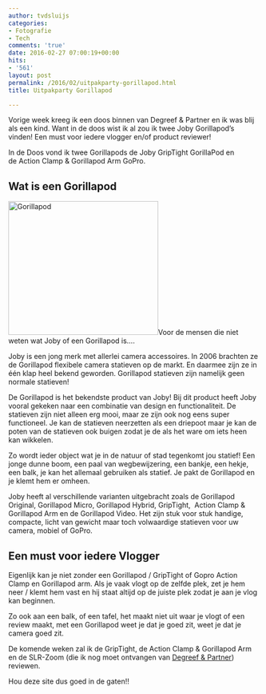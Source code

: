 ```yaml
---
author: tvdsluijs
categories:
- Fotografie
- Tech
comments: 'true'
date: 2016-02-27 07:00:19+00:00
hits:
- '561'
layout: post
permalink: /2016/02/uitpakparty-gorillapod.html
title: Uitpakparty Gorillapod

---
```

Vorige week kreeg ik een doos binnen van Degreef & Partner en ik was blij als een kind. Want in de doos wist ik al zou ik twee Joby Gorillapod&#8217;s vinden! Een must voor iedere vlogger en/of product reviewer!<!--more-->



In de Doos vond ik twee Gorillapods de Joby GripTight GorillaPod en de Action Clamp & Gorillapod Arm GoPro.

## Wat is een Gorillapod

<img class="alignleft size-medium wp-image-2515" src="https://vandersluijs.resultants-e.nl/2016/02/containerStatieven-300x267.jpg" alt="Gorillapod" width="300" height="267" srcset="https://vandersluijs.resultants-e.nl/2016/02/containerStatieven-300x267.jpg 300w, https://vandersluijs.resultants-e.nl/2016/02/containerStatieven.jpg 450w" sizes="(max-width: 300px) 100vw, 300px" />Voor de mensen die niet weten wat Joby of een Gorillapod is&#8230;.

Joby is een jong merk met allerlei camera accessoires. In 2006 brachten ze de Gorillapod flexibele camera statieven op de markt. En daarmee zijn ze in één klap heel bekend geworden. Gorillapod statieven zijn namelijk geen normale statieven!

De Gorillapod is het bekendste product van Joby! Bij dit product heeft Joby vooral gekeken naar een combinatie van design en functionaliteit. De statieven zijn niet alleen erg mooi, maar ze zijn ook nog eens super functioneel. Je kan de statieven neerzetten als een driepoot maar je kan de poten van de statieven ook buigen zodat je de als het ware om iets heen kan wikkelen.

Zo wordt ieder object wat je in de natuur of stad tegenkomt jou statief! Een jonge dunne boom, een paal van wegbewijzering, een bankje, een hekje, een balk, je kan het allemaal gebruiken als statief. Je pakt de Gorillapod en je klemt hem er omheen.

Joby heeft al verschillende varianten uitgebracht zoals de Gorillapod Original, Gorillapod Micro, Gorillapod Hybrid, GripTight,  Action Clamp & Gorillapod Arm en de Gorillapod Video. Het zijn stuk voor stuk handige, compacte, licht van gewicht maar toch volwaardige statieven voor uw camera, mobiel of GoPro.

## Een must voor iedere Vlogger

Eigenlijk kan je niet zonder een Gorillapod / GripTight of Gopro Action Clamp en Gorillapod arm. Als je vaak vlogt op de zelfde plek, zet je hem neer / klemt hem vast en hij staat altijd op de juiste plek zodat je aan je vlog kan beginnen.

Zo ook aan een balk, of een tafel, het maakt niet uit waar je vlogt of een review maakt, met een Gorillapod weet je dat je goed zit, weet je dat je camera goed zit.

De komende weken zal ik de GripTight, de Action Clamp & Gorillapod Arm en de SLR-Zoom (die ik nog moet ontvangen van <a href="http://www.gorillapod.nl/" target="_blank">Degreef & Partner</a>) reviewen.

Hou deze site dus goed in de gaten!!